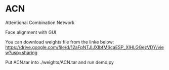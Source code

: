 # ACN
Attentional Combination Network

Face alignment with GUI

You can download weights file from the linke below:
https://drive.google.com/file/d/12aFpNTJIJXIbfM6caESP_XlHLGGezVDY/view?usp=sharing

Put ACN.tar into ./weights/ACN.tar and run demo.py
